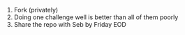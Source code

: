 1. Fork (privately)
2. Doing one challenge well is better than all of them poorly
3. Share the repo with Seb by Friday EOD
